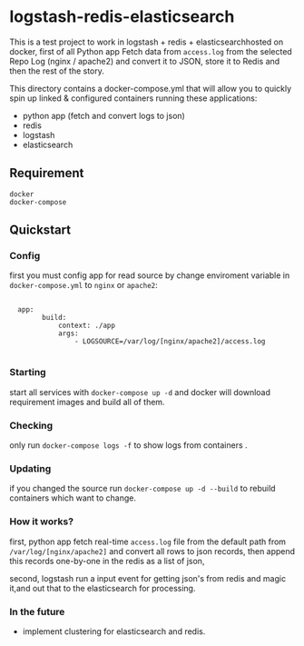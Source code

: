 # logstash-redis-elasticsearch

This is a test project to work in logstash + redis + elasticsearchhosted on docker, first of all Python app Fetch data from ```access.log``` from the selected Repo Log (nginx / apache2) and convert it to JSON, store it to Redis and then the rest of the story.

This directory contains a docker-compose.yml that will allow you to quickly spin up linked & configured containers running these applications:

   - python app (fetch and convert logs to json)
   - redis
   - logstash
   - elasticsearch

## Requirement

    docker
    docker-compose

## Quickstart

### Config

first you must config app for read source by change enviroment variable in ```docker-compose.yml``` to ``` nginx ``` or ``` apache2 ```:

```

  app:
        build: 
            context: ./app
            args: 
                - LOGSOURCE=/var/log/[nginx/apache2]/access.log


```

### Starting

start all services with ```docker-compose up -d``` and docker will download requirement images and build all of them.
### Checking

only run ```docker-compose logs -f``` to show logs from containers .
### Updating

if you changed the source run ```docker-compose up -d --build``` to rebuild containers which want to change.
### How it works?

first, python app fetch real-time ```access.log``` file from the default path from ```/var/log/[nginx/apache2]``` and convert all rows to json records, then append this records one-by-one in the redis as a list of json,

second, logstash run a input event for getting json's from redis and magic it,and out that to the elasticsearch for processing.

### In the future

- implement clustering for elasticsearch and redis.


